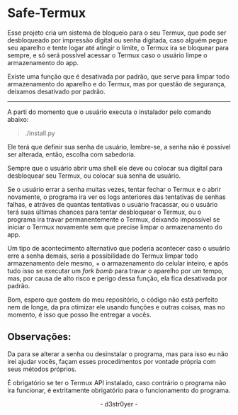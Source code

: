 # Safe-Termux

Esse projeto cria um sistema de bloqueio para o seu Termux, que pode ser desbloqueado por impressão digital ou senha digitada, caso alguém pegue seu aparelho e tente logar até atingir o limite, o Termux ira se bloquear para sempre, e só será possível acessar o Termux caso o usuário limpe o armazenamento do app.

Existe uma função que é desativada por padrão, que serve para limpar todo armazenamento do aparelho e do Termux, mas por questão de segurança, deixamos desativado por padrão.

---

A parti do momento que o usuário executa o instalador pelo comando abaixo:

>./install.py

Ele terá que definir sua senha de usuário, lembre-se, a senha não é possível ser alterada, então, escolha com sabedoria.

Sempre que o usuário abrir uma shell ele deve ou colocar sua digital para desbloquear seu Termux, ou colocar sua senha de usuário.

Se o usuário errar a senha muitas vezes, tentar fechar o Termux e o abrir novamente, o programa ira ver os logs anteriores das tentativas de senhas falhas, e atráves de quantas tentativas o usuário fracassar, ou o usuário terá suas últimas chances para tentar desbloquear o Termux, ou o programa ira travar permanentemente o Termux, deixando impossível se iniciar o Termux novamente sem que precise limpar o armazenamento do app.

Um tipo de acontecimento alternativo que poderia acontecer caso o usuário erre a senha demais, seria a possibilidade do Termux limpar todo armazenamento dele mesmo, + o armazenamento do celular inteiro, e após tudo isso se executar um *fork bomb* para travar o aparelho por um tempo, mas, por causa de alto risco e perigo dessa função, ela fica desativada por padrão.

Bom, espero que gostem do meu repositório, o código não está perfeito nem de longe, da pra otimizar ele usando funções e outras coisas, mas no momento, é isso que posso lhe entregar a vocẽs.

## Observações:

Da para se alterar a senha ou desinstalar o programa, mas para isso eu não irei ajudar vocẽs, façam esses procedimentos por vontade própria com seus métodos próprios.

É obrigatório se ter o Termux API instalado, caso contrário o programa não ira funcionar, é extritamente obrigatório para o funcionamento do programa. 

<p align="center">- d3str0yer -</p>
